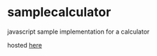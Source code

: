 samplecalculator
================

javascript sample implementation for a calculator

hosted [here](http://samplecalculator.falkojanak.com)
